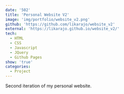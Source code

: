 ```yaml
---
date: '502'
title: 'Personal Website V2'
image: 'img/portfolio/website_v2.png'
github: 'https://github.com/likarajo/website_v2'
external: 'https://likarajo.github.io/website_v2/'
tech:
  - HTML
  - CSS
  - Javascript
  - JQuery
  - Github Pages
show: 'true'
categories:
  - Project
---
```


Second iteration of my personal website.
